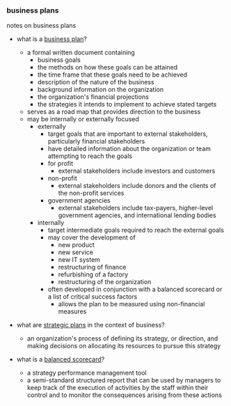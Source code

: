### business plans

notes on business plans



* what is a [business plan](https://en.wikipedia.org/wiki/Business_plan)?
  * a formal written document containing
    * business goals
    * the methods on how these goals can be attained
    * the time frame that these goals need to be achieved
    * description of the nature of the business 
    * background information on the organization
    * the organization's financial projections
    * the strategies it intends to implement to achieve stated targets
  * serves as a road map that provides direction to the business
  * may be internally or externally focused
    * externally
      * target goals that are important to external stakeholders, particularly financial stakeholders
      * have detailed information about the organization or team attempting to reach the goals
      * for profit
        * external stakeholders include investors and customers
      * non-profit
        * external stakeholders include donors and the clients of the non-profit services
      * government agencies
        * external stakeholders include tax-payers, higher-level government agencies, and international lending bodies
    * internally
      * target intermediate goals required to reach the external goals
      * may cover the development of 
        * new product
        * new service
        * new IT system
        * restructuring of finance
        * refurbishing of a factory
        * restructuring of the organization
      * often developed in conjunction with a balanced scorecard or a list of critical success factors
        * allows the plan to be measured using non-financial measures
        
* what are [strategic plans](https://en.wikipedia.org/wiki/Strategic_planning) in the context of business?
  * an organization's process of defining its strategy, or direction, and making decisions on allocating its resources to pursue this strategy
        
* what is a [balanced scorecard](https://en.wikipedia.org/wiki/Balanced_scorecard)?
  * a strategy performance management tool
  * a semi-standard structured report that can be used by managers to keep track of the execution of activities by the staff within their control and to monitor the consequences arising from these actions
  






